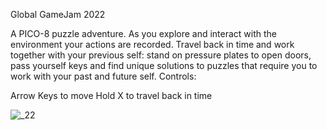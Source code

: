 Global GameJam 2022

A PICO-8 puzzle adventure. As you explore and interact with the environment your actions are recorded. Travel back in time and work together with your previous self: stand on pressure plates to open doors, pass yourself keys and find unique solutions to puzzles that require you to work with your past and future self. Controls:

Arrow Keys to move Hold X to travel back in time

![_22](https://user-images.githubusercontent.com/26551228/152989481-ad0ce66e-58eb-4797-b869-7676c556b296.jpg)
